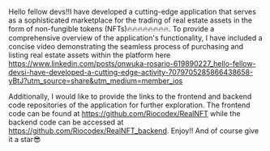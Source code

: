 Hello fellow devs!!I have developed a cutting-edge application that serves as a sophisticated marketplace for the trading of real estate assets in the form of non-fungible tokens (NFTs)🔥🔥🔥🔥🔥🔥🔥🔥. To provide a comprehensive overview of the application's functionality, I have included a concise video demonstrating the seamless process of purchasing and listing real estate assets within the platform here https://www.linkedin.com/posts/onwuka-rosario-619890227_hello-fellow-devsi-have-developed-a-cutting-edge-activity-7079705285866438658-yBtJ?utm_source=share&utm_medium=member_ios

Additionally, I would like to provide the links to the frontend and backend code repositories of the application for further exploration. The frontend code can be found at https://github.com/Riocodex/RealNFT while the backend code can be accessed at  https://github.com/Riocodex/RealNFT_backend. Enjoy!! And of course give it a star😎
